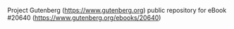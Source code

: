 Project Gutenberg (https://www.gutenberg.org) public repository for eBook #20640 (https://www.gutenberg.org/ebooks/20640)
